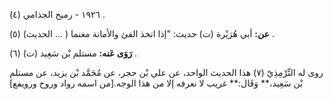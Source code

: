 ١٩٢٦ - رميح الجذامي (٤) .

**عن:** أبي هُرَيْرة (ت) حديث: "إذا اتخذ الفئ والأمانة مغنما ( ... الحديث) (٥) .

**رَوَى عَنه:** مستلم بْن سَعِيد (ت) (٦) .

روى له التِّرْمِذِيّ (٧) هذا الحديث الواحد، عن علي بْن حجر، عن مُحَمَّد بْن يزيد، عن مستلم بْن سَعِيد،** وَقَال:** غريب لا نعرفه إلا من هذا الوجه.[من اسمه رواد وروح ورويفع]